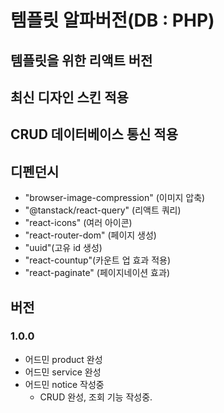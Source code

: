 # 템플릿 알파버전(DB : PHP)
## 템플릿을 위한 리액트 버전
## 최신 디자인 스킨 적용
## CRUD 데이터베이스 통신 적용
## 디펜던시
- "browser-image-compression" (이미지 압축)
- "@tanstack/react-query" (리액트 쿼리)
- "react-icons" (여러 아이콘)
- "react-router-dom" (페이지 생성)
- "uuid"(고유 id 생성)
- "react-countup"(카운트 업 효과 적용)
- "react-paginate" (페이지네이션 효과)
## 버전
### 1.0.0 
- 어드민 product 완성
- 어드민 service 완성
- 어드민 notice 작성중
  - CRUD 완성, 조회 기능 작성중.